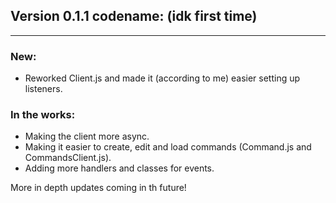 ## Version 0.1.1 codename: (idk first time)
---

### New:
- Reworked Client.js and made it (according to me) easier setting up listeners.

### In the works:
- Making the client more async.
- Making it easier to create, edit and load commands (Command.js and CommandsClient.js).
- Adding more handlers and classes for events.

More in depth updates coming in th future!